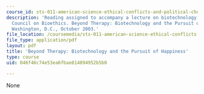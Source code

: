 ```yaml
---
course_id: sts-011-american-science-ethical-conflicts-and-political-choices-fall-2007
description: 'Reading assigned to accompany a lecture on biotechnology: The President''s
  Council on Bioethics. Beyond Therapy: Biotechnology and the Pursuit of Happiness.
  Washington, D.C., October 2003.'
file_location: /coursemedia/sts-011-american-science-ethical-conflicts-and-political-choices-fall-2007/046f46c74e53ea6fbae814094952b5b0_16_beyond_thrapy.pdf
file_type: application/pdf
layout: pdf
title: 'Beyond Therapy: Biotechnology and the Pursuit of Happiness'
type: course
uid: 046f46c74e53ea6fbae814094952b5b0

---
```

None